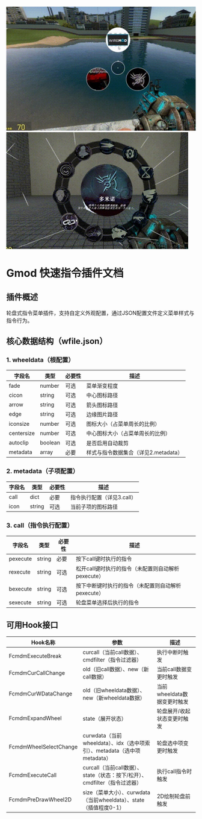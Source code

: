
![1](img1.jpg)
![2](img2.jpg)

# Gmod 快速指令插件文档


## 插件概述
轮盘式指令菜单插件，支持自定义外观配置，通过JSON配置文件定义菜单样式与指令行为。


## 核心数据结构（wfile.json）

### 1. wheeldata（根配置）
| 字段名 | 类型 | 必要性 | 描述 |
|--------|------|--------|------|
| fade | number | 可选 | 菜单渐变程度 |
| cicon | string | 可选 | 中心图标路径 |
| arrow | string | 可选 | 箭头图标路径 |
| edge | string | 可选 | 边缘图片路径 |
| iconsize | number | 可选 | 图标大小（占菜单周长的比例） |
| centersize | number | 可选 | 中心图标大小（占菜单周长的比例） |
| autoclip | boolean | 可选 | 是否启用自动裁剪 |
| metadata | array | 必要 | 样式与指令数据集合（详见2.metadata） |


### 2. metadata（子项配置）
| 字段名 | 类型 | 必要性 | 描述 |
|--------|------|--------|------|
| call | dict | 必要 | 指令执行配置（详见3.call） |
| icon | string | 可选 | 当前子项的图标路径 |


### 3. call（指令执行配置）
| 字段名 | 类型 | 必要性 | 描述 |
|--------|------|--------|------|
| pexecute | string | 必要 | 按下call键时执行的指令 |
| rexecute | string | 可选 | 松开call键时执行的指令（未配置则自动解析pexecute） |
| bexecute | string | 可选 | 按下中断键时执行的指令（未配置则自动解析pexecute） |
| sexecute | string | 可选 | 轮盘菜单选择后执行的指令 |


## 可用Hook接口

| Hook名称 | 参数 | 描述 |
|----------|------|------|
| FcmdmExecuteBreak | curcall（当前call数据）、cmdfilter（指令过滤器） | 执行中断时触发 |
| FcmdmCurCallChange | old（旧call数据）、new（新call数据） | 当前call数据变更时触发 |
| FcmdmCurWDataChange | old（旧wheeldata数据）、new（新wheeldata数据） | 当前wheeldata数据变更时触发 |
| FcmdmExpandWheel | state（展开状态） | 轮盘展开/收起状态变更时触发 |
| FcmdmWheelSelectChange | curwdata（当前wheeldata）、idx（选中项索引）、metadata（选中项metadata） | 轮盘选中项变更时触发 |
| FcmdmExecuteCall | curcall（当前call数据）、state（状态：按下/松开）、cmdfilter（指令过滤器） | 执行call指令时触发 |
| FcmdmPreDrawWheel2D | size（菜单大小）、curwdata（当前wheeldata）、state（插值程度0-1） | 2D绘制轮盘前触发 |
